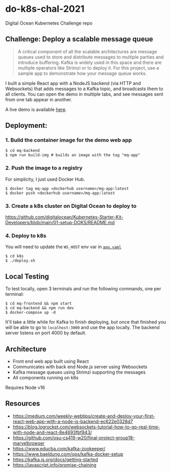 # do-k8s-chal-2021
Digital Ocean Kubernetes Challenge repo

## Challenge: Deploy a scalable message queue
> A critical component of all the scalable architectures are message queues used to store and distribute messages to multiple parties and introduce buffering. Kafka is widely used in this space and there are multiple operators like Strimzi or to deploy it. For this project, use a sample app to demonstrate how your message queue works.

I built a simple React app with a NodeJS backend (via HTTP and Websockets) that adds messages to a Kafka topic, and broadcasts them to all clients. You can open the demo in multiple tabs, and see messages sent from one tab appear in another.

A live demo is available [here](http://mq-demo-app.zanderwork.com/).

## Deployment:

### 1. Build the container image for the demo web app

```
$ cd mq-backend
$ npm run build-img # builds an image with the tag "mq-app"
```

### 2. Push the image to a registry

For simplicity, I just used Docker Hub.

```
$ docker tag mq-app <dockerhub username>/mq-app:latest
$ docker push <dockerhub username>/mq-app:latest
```

### 3. Create a k8s cluster on Digital Ocean to deploy to

https://github.com/digitalocean/Kubernetes-Starter-Kit-Developers/blob/main/01-setup-DOKS/README.md

### 4. Deploy to k8s

You will need to update the `WS_HOST` env var in [`app.yaml`](k8s/app.yaml#L31)

```
$ cd k8s
$ ./deploy.sh
```

## Local Testing

To test locally, open 3 terminals and run the following commands, one per terminal:

```
$ cd mq-frontend && npm start
$ cd mq-backend && npm run dev
$ docker-compose up -d
```

It'll take a little while for Kafka to finish deploying, but once that finished you will be able to go to `localhost:3000` and use the app locally. The backend server listens on port 4000 by default.

## Architecture

* Front end web app built using React
* Communicates with back end Node.js server using Websockets
* Kafka message queues using Strimzi supporting the messages
* All components running on k8s

Requires Node v16

## Resources

* https://medium.com/weekly-webtips/create-and-deploy-your-first-react-web-app-with-a-node-js-backend-ec622e0328d7
* https://blog.logrocket.com/websockets-tutorial-how-to-go-real-time-with-node-and-react-8e4693fbf843/
* https://github.com/osu-cs419-w20/final-project-group18-marvelbrowser
* https://www.educba.com/kafka-zookeeper/
* https://www.baeldung.com/ops/kafka-docker-setup
* https://kafka.js.org/docs/getting-started
* https://javascript.info/promise-chaining